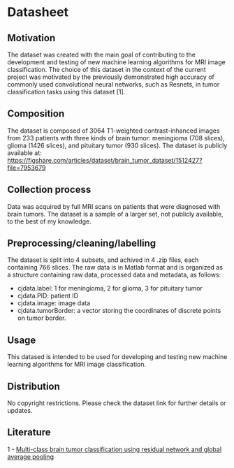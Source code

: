 # Datasheet

## Motivation
The dataset was created with the main goal of contributing to the development and testing of new machine learning algorithms for MRI image classification. The choice of this dataset in the context of the current project was motivated by the previously demonstrated high accuracy of commonly used convolutional neural networks, such as Resnets, in tumor classification tasks using this dataset [1].

## Composition
The dataset is composed of 3064 T1-weighted contrast-inhanced images from 233 patients with three kinds of brain tumor: meningioma (708 slices), glioma (1426 slices), and pituitary tumor (930 slices). The dataset is publicly available at: https://figshare.com/articles/dataset/brain_tumor_dataset/1512427?file=7953679

## Collection process
Data was acquired by full MRI scans on patients that were diagnosed with brain tumors. The dataset is a sample of a larger set, not publicly available, to the best of my knowledge.

## Preprocessing/cleaning/labelling
The dataset is split into 4 subsets, and achived in 4 .zip files, each containing 766 slices. The raw data is in Matlab format and is organized as a structure containing raw data, processed data and metadata, as follows:

- cjdata.label: 1 for meningioma, 2 for glioma, 3 for pituitary tumor
- cjdata.PID: patient ID
- cjdata.image: image data
- cjdata.tumorBorder: a vector storing the coordinates of discrete points on tumor border.

## Usage
This datased is intended to be used for developing and testing new machine learning algorithms for MRI image classification.

## Distribution
No copyright restrictions. Please check the dataset link for further details or updates.


## Literature

1 - [Multi-class brain tumor classification using residual network and global average pooling](https://link.springer.com/article/10.1007/s11042-020-10335-4)